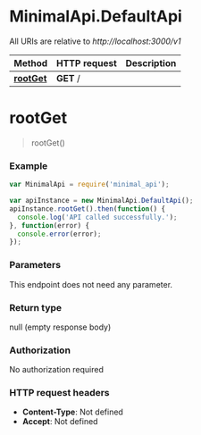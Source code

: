 # MinimalApi.DefaultApi

All URIs are relative to *http://localhost:3000/v1*

Method | HTTP request | Description
------------- | ------------- | -------------
[**rootGet**](DefaultApi.md#rootGet) | **GET** / | 


<a name="rootGet"></a>
# **rootGet**
> rootGet()



### Example
```javascript
var MinimalApi = require('minimal_api');

var apiInstance = new MinimalApi.DefaultApi();
apiInstance.rootGet().then(function() {
  console.log('API called successfully.');
}, function(error) {
  console.error(error);
});

```

### Parameters
This endpoint does not need any parameter.

### Return type

null (empty response body)

### Authorization

No authorization required

### HTTP request headers

 - **Content-Type**: Not defined
 - **Accept**: Not defined

